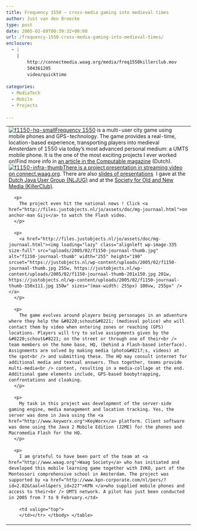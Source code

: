 ```yaml
---
title: Frequency 1550 – cross-media gaming into medieval times
author: Just van den Broecke
type: post
date: 2005-02-09T00:39:32+00:00
url: /frequency-1550-cross-media-gaming-into-medieval-times/
enclosure:
  - |
    |
        http://connectmedia.waag.org/media/freq1550killerclub.mov
        504361205
        video/quicktime
        
categories:
  - MediaTech
  - Mobile
  - Projects

---
```

<table border="0">
  <tr>
    <td valign="top">
      <a href="http://www.computable.nl/artikels/archief5/d07hb5nh.htm"><img loading="lazy" class="alignleft wp-image-333" src="uploads/2005/02/f1150-hq-small.jpg" alt="f1150-hq-small" width="268" height="201" srcset="https://justobjects.nl/wp-content/uploads/2005/02/f1150-hq-small.jpg 248w, https://justobjects.nl/wp-content/uploads/2005/02/f1150-hq-small-200x150.jpg 200w, https://justobjects.nl/wp-content/uploads/2005/02/f1150-hq-small-150x112.jpg 150w" sizes="(max-width: 268px) 100vw, 268px" /></a><a href="http://freq1550.waag.org" target="_new">Frequency 1550</a> is a multi-user city game using mobile phones and GPS-technology. The game provides a real-time, location-based experience, transporting players into medieval Amsterdam of 1550 via today&#8217;s most advanced personal medium: a UMTS mobile phone. It is the one of the most exciting projects I ever worked on!Find more info in <a href="http://www.computable.nl/artikel/achtergrond/onderwijs/1415901/1277214/umtspilot-in-middeleeuws-amsterdam.html">an article in the Computable magazine</a> (Dutch).<a href="http://files.justobjects.nl/jo/assets/presentation/f1550tech/"><img loading="lazy" class="alignright wp-image-334" src="uploads/2005/02/f1150-infra-thumb.jpg" alt="f1150-infra-thumb" width="367" height="276" srcset="https://justobjects.nl/wp-content/uploads/2005/02/f1150-infra-thumb.jpg 250w, https://justobjects.nl/wp-content/uploads/2005/02/f1150-infra-thumb-199x150.jpg 199w, https://justobjects.nl/wp-content/uploads/2005/02/f1150-infra-thumb-150x112.jpg 150w" sizes="(max-width: 367px) 100vw, 367px" /></a><a href="http://connectmedia.waag.org/media/freq1550killerclub.mov" target="_new">There is a project presentation in streaming video on connect.waag.org</a>. There are also <a href="http://files.justobjects.nl/jo/assets/doc/jspring-2005.pdf">slides of presentations</a>  I gave at the <a href="http://www.nljug.org/en/pages/events/content/jspring_2005/sessions/00001">Dutch Java User Group (NLJUG)</a> and at the <a href="http://extern.waag.org/just/freq1550" target="_new">Society for Old and New Media (KillerClub)</a>.</p> 
      
      <p>
        The project even hit the national news ! Click <a href="http://files.justobjects.nl/jo/assets/doc/mg-journaal.html">on anchor-man Gijs</a> to watch the Flash video.
      </p>
      
      <p>
        <a href="http://files.justobjects.nl/jo/assets/doc/mg-journaal.html"><img loading="lazy" class="alignleft wp-image-335 size-full" src="uploads/2005/02/f1150-journaal-thumb.jpg" alt="f1150-journaal-thumb" width="255" height="190" srcset="https://justobjects.nl/wp-content/uploads/2005/02/f1150-journaal-thumb.jpg 255w, https://justobjects.nl/wp-content/uploads/2005/02/f1150-journaal-thumb-201x150.jpg 201w, https://justobjects.nl/wp-content/uploads/2005/02/f1150-journaal-thumb-150x111.jpg 150w" sizes="(max-width: 255px) 100vw, 255px" /></a>
      </p>
      
      <p>
        The game evolves around players being personages in an adventure where they help the &#8220;schout&#8221; (medieval police) who will contact them by video when entering zones or reaching (GPS) locations. Players will try to solve assignments given by the &#8220;schout&#8221; on the street or through one of their<br /> team members on the home base, HQ, (behind a Flash-based interface). Assignments are solved by making media (photo&#8217;s, videos) at the spot<br /> and submitting these. The HQ may consult internet for additional media and textual answers. Thus together, teams provide multi-media<br /> content, resulting in a media-collage at the end. Additional game elements include, GPS-based boobytrapping, confrontations and cloaking.
      </p>
      
      <p>
        My task in this project was development of the server-side gaming engine, media management and location tracking. Yes, the server was done in Java using the <a href="http://www.keyworx.org">KeyWorx</a> platform. Client software was done using the Java 2 Mobile Edition (J2ME) for the phones and Macromedia Flash for the HQ.
      </p>
      
      <p>
        I am grateful to have been part of the team at <a href="http://www.waag.org">Waag Society</a> who has initiated and developed this mobile learning game together with IVKO, part of the Montessori comprehensive school in Amsterdam. The project was supported by <a href="http://www.kpn-corporate.com/nl/pers/?id=2.02&taal=nl&pers_id=227">KPN </a>who supplied mobile phones and access to their<br /> UMTS network. A pilot has just been conducted in 2005 from 7 to 9 February.</td> 
        
        <td valign="top">
        </td></tr> </tbody> </table>